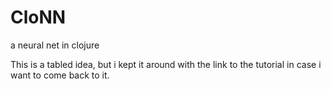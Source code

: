 # CloNN
 a neural net in clojure
 
 This is a tabled idea, but i kept it around with the link to the tutorial in case i want to come back to it.
